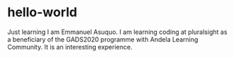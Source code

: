# hello-world
Just learning
I am Emmanuel Asuquo. I am learning coding at pluralsight as a beneficiary of the GADS2020 programme with Andela Learning Community.
It is an interesting experience.
